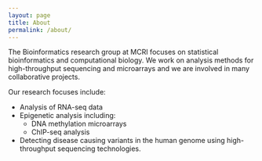 ```yaml
---
layout: page
title: About
permalink: /about/
---
```


The Bioinformatics research group at MCRI focuses on statistical bioinformatics and computational biology. We work on analysis methods for high-throughput sequencing and microarrays and we are involved in many collaborative projects. 

Our research focuses include:

* Analysis of RNA-seq data
* Epigenetic analysis including: 
    * DNA methylation microarrays
    * ChIP-seq analysis
* Detecting disease causing variants in the human genome using high-throughput sequencing technologies.
